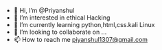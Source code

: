 - 👋 Hi, I’m @Priyanshul
- 👀 I’m interested in ethical Hacking
- 🌱 I’m currently learning python,html,css.kali Linux
- 💞️ I’m looking to collaborate on ...
- 📫 How to reach me piyanshul1307@gmail.com

<!---
Priyanshul130/Priyanshul130 is a ✨ special ✨ repository because its `README.md` (this file) appears on your GitHub profile.
You can click the Preview link to take a look at your changes.
--->
